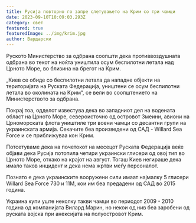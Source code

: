 ```yaml
---
title: Русија повторно го запре слетувањето на Крим со три чамци
date: 2023-09-10T10:09:03.293Z
category: свет
featured: true
featuredImage: ../img/krim.jpg
author: Вардарски
---
```

Руското Министерство за одбрана соопшти дека противвоздушната одбрана во текот на ноќта уништила осум беспилотни летала над Црното Море, во близина на брегот на Крим.

„Киев се обиде со беспилотни летала да нападне објекти на територијата на Руската Федерација, уништени се осум беспилотни летала во околината на Крим“, се вели во соопштението на Министерството за одбрана.

Покрај тоа, одделот известува дека во западниот дел на водената област на Црното Море, североисточно од островот Змеини, авиони на Црноморската флота уништиле три воени чамци со десантни групи на украинската армија. Секачите беа произведени од САД - Willard Sea Force и се приближуваа кон Крим.

Потсетуваме дека на почетокот на месецот Руската Федерација веќе објави дека Русија потопила четири украински глисери од овој тип во Црното Море, откако на крајот на август. Тогаш Киев негираше дека имало таков инцидент и дека нема жртви меѓу персоналот.

Познато е дека украинските вооружени сили имаат најмалку 5 глисери Willard Sea Force 730 и 11M, кои им беа предадени од САД во 2015 година.

Украина купи уште неколку такви чамци во периодот 2009 - 2010 година од компанијата Вилард Марин, но некои од нив беа заробени од руската војска при анексијата на полуостровот Крим.